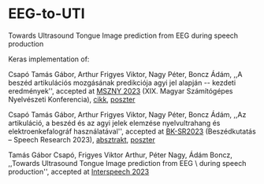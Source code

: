 # EEG-to-UTI
Towards Ultrasound Tongue Image prediction from EEG during speech production

Keras implementation of:

Csapó Tamás Gábor, Arthur Frigyes Viktor, Nagy Péter, Boncz Ádám,
,,A beszéd artikulációs mozgásának predikciója agyi jel alapján -- kezdeti eredmények'', accepted at [MSZNY 2023](https://rgai.inf.u-szeged.hu/mszny2023) (XIX. Magyar Számítógépes Nyelvészeti Konferencia), [cikk](http://smartlab.tmit.bme.hu/downloads/pdf/csapot/Csapo-et-al-mszny2023-cikk.pdf), [poszter](http://smartlab.tmit.bme.hu/downloads/pdf/csapot/Csapo-et-al-mszny2023-poszter.pdf)

Csapó Tamás Gábor, Arthur Frigyes Viktor, Nagy Péter, Boncz Ádám,
,,Az artikuláció, a beszéd és az agyi jelek elemzése nyelvultrahang és elektroenkefalográf használatával'', accepted at [BK-SR2023](https://fonetika.nytud.hu/beszedkutatas-konferencia-2023/beszedkutatas-speech-research-2023-program/) (Beszédkutatás – Speech Research 2023), [absztrakt](http://smartlab.tmit.bme.hu/downloads/pdf/csapot/Csapo-et-al-beszedkutatas2023-absztrakt.pdf), [poszter](http://smartlab.tmit.bme.hu/downloads/pdf/csapot/Csapo-et-al-beszedkutatas2023-poszter.pdf)

Tamás Gábor Csapó, Frigyes Viktor Arthur, Péter Nagy, Ádám Boncz,
,,Towards Ultrasound Tongue Image prediction from EEG \\ during speech production'', accepted at [Interspeech 2023](https://www.interspeech2023.org/)
